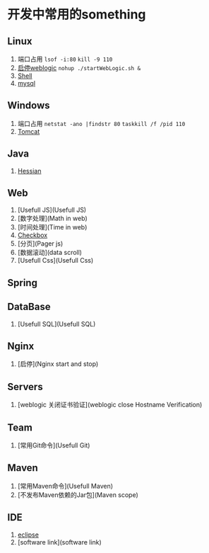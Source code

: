 # 开发中常用的something

## Linux
1. 端口占用 `lsof -i:80`  `kill -9 110`
1. [启停weblogic](startWeblogicLinux.md) `nohup ./startWebLogic.sh &`
1. [Shell](shell.md)
1. [mysql](mysql)

## Windows
1. 端口占用 `netstat -ano |findstr 80` `taskkill /f /pid 110`
1. [Tomcat](Tomcat)

## Java
1. [Hessian](Hessian)

## Web
1. [Usefull JS](Usefull JS)
1. [数字处理](Math in web)
1. [时间处理](Time in web)
1. [Checkbox](Checkbox)
1. [分页](Pager js)
1. [数据滚动](data scroll)
1. [Usefull Css](Usefull Css)

## Spring

## DataBase
1. [Usefull SQL](Usefull SQL)

## Nginx
1. [启停](Nginx start and stop)

## Servers
1. [weblogic 关闭证书验证](weblogic  close Hostname Verification)

## Team
1. [常用Git命令](Usefull Git)

## Maven
1. [常用Maven命令](Usefull Maven)
1. [不发布Maven依赖的Jar包](Maven scope)

## IDE
1. [eclipse](Eclipse)
1. [software link](software link)